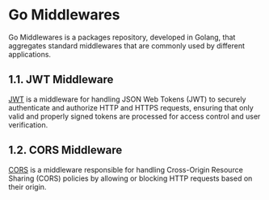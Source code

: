 # Go Middlewares

Go Middlewares is a packages repository, developed in Golang, that aggregates standard middlewares
that are commonly used by different applications.

## 1.1. JWT Middleware

[JWT](pkg/jwt) is a middleware for handling JSON Web Tokens (JWT) to securely authenticate and authorize
HTTP and HTTPS requests, ensuring that only valid and properly signed tokens are processed for
access control and user verification.

## 1.2. CORS Middleware

[CORS](pkg/cors) is a middleware responsible for handling Cross-Origin Resource Sharing (CORS) policies
by allowing or blocking HTTP requests based on their origin.
